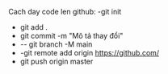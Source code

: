 Cach day code len github:
-git init
- git add .
- git commit -m "Mô tả thay đổi"
- -- git branch -M main
- -git remote add origin https://github.com/
- git push origin master
